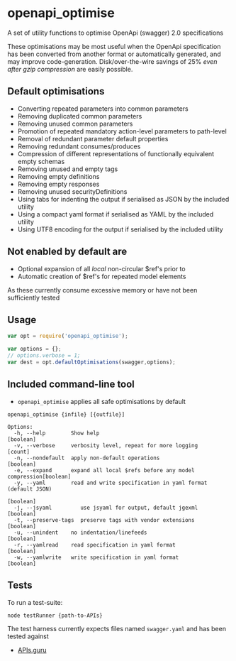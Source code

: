 # openapi_optimise

A set of utility functions to optimise OpenApi (swagger) 2.0 specifications

These optimisations may be most useful when the OpenApi specification has been converted from another format or
automatically generated, and may improve code-generation. Disk/over-the-wire savings of 25% *even after gzip compression* are easily possible.

## Default optimisations

* Converting repeated parameters into common parameters
* Removing duplicated common parameters
* Removing unused common parameters
* Promotion of repeated mandatory action-level parameters to path-level
* Removal of redundant parameter default properties
* Removing redundant consumes/produces
* Compression of different representations of functionally equivalent empty schemas
* Removing unused and empty tags 
* Removing empty definitions
* Removing empty responses
* Removing unused securityDefinitions
* Using tabs for indenting the output if serialised as JSON by the included utility
* Using a compact yaml format if serialised as YAML by the included utility
* Using UTF8 encoding for the output if serialised by the included utility

## Not enabled by default are

* Optional expansion of all *local* non-circular $ref's prior to
* Automatic creation of $ref's for repeated model elements

As these currently consume excessive memory or have not been sufficiently tested

## Usage

````javascript
var opt = require('openapi_optimise');

var options = {};
// options.verbose = 1;
var dest = opt.defaultOptimisations(swagger,options);
````

## Included command-line tool

* `openapi_optimise` applies all safe optimisations by default

````
openapi_optimise {infile} [{outfile}]

Options:
  -h, --help        Show help                                          [boolean]
  -v, --verbose     verbosity level, repeat for more logging             [count]
  -n, --nondefault  apply non-default operations                       [boolean]
  -e, --expand      expand all local $refs before any model compression[boolean]
  -y, --yaml        read and write specification in yaml format (default JSON)
                                                                       [boolean]
  -j, --jsyaml         use jsyaml for output, default jgexml           [boolean]
  -t, --preserve-tags  preserve tags with vendor extensions            [boolean]
  -u, --unindent    no indentation/linefeeds                           [boolean]
  -r, --yamlread    read specification in yaml format                  [boolean]
  -w, --yamlwrite   write specification in yaml format                 [boolean]
````

## Tests

To run a test-suite:

````
node testRunner {path-to-APIs}
````

The test harness currently expects files named `swagger.yaml` and has been tested against

* [APIs.guru](https://github.com/APIs-guru/openapi-directory)

